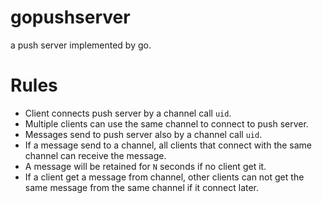gopushserver
============

a push server implemented by go.

Rules
=====

* Client connects push server by a channel call `uid`.
* Multiple clients can use the same channel to connect to push server.
* Messages send to push server also by a channel call `uid`.
* If a message send to a channel, all clients that connect with the same channel can receive the message.
* A message will be retained for `N` seconds if no client get it.
* If a client get a message from channel, other clients can not get the same message from the same channel if it connect later.